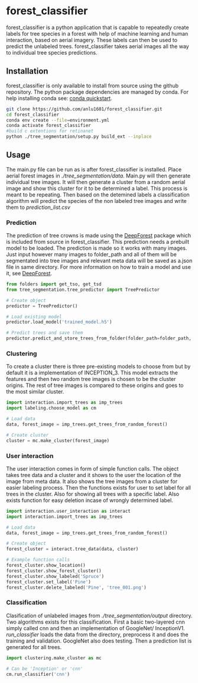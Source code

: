 # forest_classifier
forest_classifier is a python application that is capable to repeatedly create labels for tree species in a forest with help of machine learning and human interaction, based on aerial imagery. 
These labels can then be used to predict the unlabeled trees. forest_classifier takes aerial images all the way to individual tree species predictions.

## Installation
forest_classifier is only available to install from source using the github repository. 
The python package dependencies are managed by conda. For help installing conda see: [conda quickstart](https://docs.conda.io/projects/conda/en/latest/user-guide/install/).

```bash
git clone https://github.com/anlu1601/forest_classifier.git
cd forest_classifier
conda env create --file=environment.yml
conda activate forest_classifier
#build c extentions for retinanet
python ./tree_segmentation/setup.py build_ext --inplace
```



## Usage
The main.py file can be run as is after forest_classifier is installed. Place aerial forest images in *./tree_segmentation/data*. Main.py will then generate individual tree images.
It will then generate a cluster from a random aerial image and show this cluster for it to be determined a label. This process is meant to be repeating.
Then based on the detemined labels a classification algorithm will predict the species of the non labeled tree images and write them to *prediction_list.csv*

### Prediction
The prediction of tree crowns is made using the [DeepForest](https://github.com/weecology/DeepForest) package which is included from source in forest_classifier.
This prediction needs a prebuilt model to be loaded. The prediction is made so it works with many images.
Just input however many images to folder_path and all of them will be segmentated into tree images and relevant meta data will be saved as a.json file in same directory.
For more information on how to train a model and use it, see [DeepForest](https://github.com/weecology/DeepForest).

```python
from folders import get_tso, get_tsd
from tree_segmentation.tree_predictor import TreePredictor

# Create object
predictor = TreePredictor()

# Load existing model
predictor.load_model('trained_model.h5')

# Predict trees and save them
predictor.predict_and_store_trees_from_folder(folder_path=folder_path, save_json=True, save_folder=get_tso())
```

### Clustering
To create a cluster there is three pre-existing models to choose from but by default it is a implementation of INCEPTION_3.
This model extracts the features and then two random tree images is chosen to be the cluster origins.
The rest of tree images is compared to these origins and goes to the most similar cluster.

```python
import interaction.import_trees as imp_trees
import labeling.choose_model as cm

# Load data
data, forest_image = imp_trees.get_trees_from_random_forest()

# Create cluster
cluster = mc.make_cluster(forest_image)
```

### User interaction
The user interaction comes in form of simple function calls. The object takes tree data and a cluster and it shows to the user the location of the image from meta data.
It also shows the tree images from a cluster for easier labeling process. Then the functions exists for user to set label for all trees in the cluster.
Also for showing all trees with a specific label. Also exists function for easy deletion incase of wrongly determined label.


```python
import interaction.user_interaction as interact
import interaction.import_trees as imp_trees

# Load data
data, forest_image = imp_trees.get_trees_from_random_forest()

# Create object
forest_cluster = interact.tree_data(data, cluster)

# Example function calls
forest_cluster.show_location()
forest_cluster.show_forest_cluster()
forest_cluster.show_labeled('Spruce')
forest_cluster.set_label('Pine')
forest_cluster.delete_labeled('Pine', 'tree_001.png')
```

### Classification
Clasification of unlabeled images from *./tree_segmentation/output* directory. Two algorithms exists for this classification. 
First a basic two-layered cnn simply called cnn and then an implementation of GoogleNet/ InceptionV1. *run_classifier* loads the data from the directory, preprocess it and does the training and validation.
GoogleNet also does testing. Then a prediction list is generated for all trees.

```python
import clustering.make_cluster as mc

# Can be 'Inception' or 'cnn'
cm.run_classifier('cnn')
```



